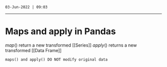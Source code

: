 `03-Jun-2022 | 09:03`

---
# Maps and apply in Pandas

$map()$  return a new transformed [[Series]]
$apply()$ returns a new transformed [[Data Frame]]

```ad-warning
maps() and apply() DO NOT modify original data
```

